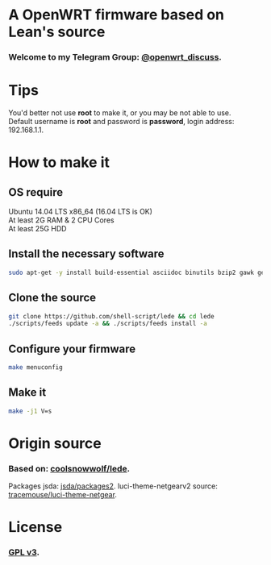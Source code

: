 # A OpenWRT firmware based on Lean's source
### Welcome to my Telegram Group: [@openwrt\_discuss](https://t.me/openwrt_discuss).

# Tips
You'd better not use **root** to make it, or you may be not able to use.<br/>
Default username is **root** and password is **password**, login address: 192.168.1.1.

# How to make it
## OS require
Ubuntu 14.04 LTS x86\_64 (16.04 LTS is OK)<br>
At least 2G RAM & 2 CPU Cores<br>
At least 25G HDD<br>

## Install the necessary software
```bash
sudo apt-get -y install build-essential asciidoc binutils bzip2 gawk gettext git libncurses5-dev libz-dev patch unzip zlib1g-dev lib32gcc1 libc6-dev-i386 subversion flex uglifyjs git-core gcc-multilib p7zip p7zip-full msmtp libssl-dev texinfo libglib2.0-dev xmlto qemu-utils upx libelf-dev autoconf automake libtool autopoint
```

## Clone the source
```bash
git clone https://github.com/shell-script/lede && cd lede
./scripts/feeds update -a && ./scripts/feeds install -a
```

## Configure your firmware
```bash
make menuconfig
```

## Make it
```bash
make -j1 V=s
```

# Origin source
### Based on: [coolsnowwolf/lede](https://github.com/coolsnowwolf/lede).<br/>

Packages jsda: [jsda/packages2](https://github.com/jsda/packages2).
luci-theme-netgearv2 source: [tracemouse/luci-theme-netgear](https://github.com/tracemouse/luci-theme-netgear).

# License
### [GPL v3](https://www.gnu.org/licenses/gpl-3.0.html).

